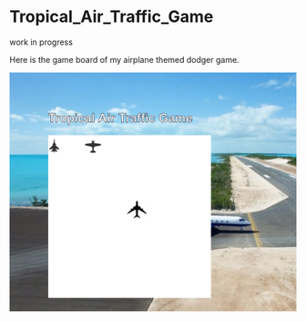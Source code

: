 # Tropical_Air_Traffic_Game

work in progress

Here is the game board of my airplane themed dodger game.

![day_1_screenshot](/img/day_1_screenshot.png?raw=true "day_1_screenshot")
